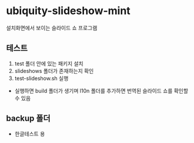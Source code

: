 # ubiquity-slideshow-mint

설치화면에서 보이는 슬라이드 쇼 프로그램

## 테스트
1. test 폴더 안에 있는 패키지 설치
2. slideshows 폴더가 존재하는지 확인
3. test-slideshow.sh 실행
* 실행하면 build 폴더가 생기며 l10n 폴더를 추가하면 번역된 슬라이드 쇼를 확인할 수 있음

## backup 폴더
- 한글테스트 용
